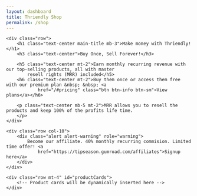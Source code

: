 ```yaml
---
layout: dashboard
title: Thriendly Shop
permalink: /shop
---
```


<style>
    .card-hover:hover {
        transform: translateY(-5px);
        box-shadow: 0 4px 15px rgba(0, 0, 0, 0.1);
        transition: all 0.3s ease;
    }

    .card-img-top {
        height: 250px;
        object-fit: cover;
    }

    .card-title {
        font-weight: bold;
        margin-bottom: 0.5rem;
    }

    .card-text {
        font-size: 0.9rem;
        color: #6c757d;
    }

    .btn-primary {
        background-color: #0056b3;
        border-color: #0056b3;
    }

    .btn-primary:hover {
        background-color: #004085;
        border-color: #004085;
    }

    .price {
        font-size: 1.25rem;
        font-weight: bold;
        color: #28a745;
    }

    .premium-tag {
        background-color: #ffc107;
        color: #000;
        padding: 0.25rem 0.5rem;
        border-radius: 0.25rem;
        font-size: 0.8rem;
        font-weight: bold;
        margin-left: 0.5rem;
    }

    .credits-tag {
        background-color: #fff5bf;
        color: #000;
        padding: 0.25rem 0.5rem;
        border-radius: 0.25rem;
        font-size: 0.8rem;
        font-weight: bold;
        margin-left: 0.5rem;
        float:right;
    }

    .main-title {
        color: #0056b3;
        font-weight: bold;
    }

    .subtitle {
        color: #6c757d;
        font-size: 1.2rem;
        margin-bottom: 2rem;
    }
</style>

<div id="content" class="container mt-5">
 
    <div class="row">
        <h1 class="text-center main-title mb-3">Make money with Thriendly!</h1>
        <h3 class="text-center">Buy Once, Sell Forever!</h3>

        <h5 class="text-center mt-2">Earn monthly recurring revenue with our top-selling products, all with master
            resell rights (MRR) included</h5>
        <h6 class="text-center mt-2">Buy them once or access them free with our premium plan &nbsp; &nbsp; <a
                href="/#pricing" class="btn btn-info btn-sm">View plans</a></h6>

        <p class="text-center mb-5 mt-2">MRR allows you to resell the products and keep 100% of the profits life time. 
        </p>
    </div>

    <div class="row col-10">
        <div class="alert alert-warning" role="warning">
            Become our affiliate. 40% monthly recurring commision. Limited time offer! <a
                href="https://tipseason.gumroad.com/affiliates">Signup here</a>
        </div>
    </div>

    <div class="row mt-4" id="productCards">
        <!-- Product cards will be dynamically inserted here -->
    </div>

</div>

<!-- jQuery and Bootstrap Bundle (includes Popper) -->
<script src="https://code.jquery.com/jquery-3.6.0.min.js"></script>
<script src="https://cdn.jsdelivr.net/npm/bootstrap@5.1.3/dist/js/bootstrap.bundle.min.js"></script>

<script>
    // Define the JSON data for products
    const products = [
        {
            title: "7500+ ChatGPT prompts for social media, MRR rights",
            description: "7500+ AI prompts for social media marketing with MRR rights | instagram | threads | tiktok | twitter | facebook | linkedin | pinterest, snapchat,Gemini",
            image: "https://public-files.gumroad.com/ptkppn93jr1spq8q28hvuy1li95j",
            link: "https://tipseason.gumroad.com/l/social-media-chatgpt",
            price: 8.99,
            credits: "1 MRR credit"
        },
        {
            title: "2000+ AI Tools database with MRR rights",
            description: "2000+ AI Tools list (MRR) | Passive income tools resell ideas | Side project tool database | Easy to use tools list | Free, paid",
            image: "https://i.etsystatic.com/41329643/r/il/ea6c27/5812159862/il_1588xN.5812159862_gnxa.jpg",
            link: "https://tipseason.etsy.com/listing/1771099853",
            price: 9.99,
            credits: "1 MRR credit"
        },
        {
            title: "10,000+ ChatGPT / Gemini Prompts with MRR rights",
            description: "10,000+ ChatGPT, Gemini, any AI Prompts | MRR Rights | 40+ categories | High quality prompts for email marketing, business, social media, coding , teachers, content creators and more..",
            image: "https://public-files.gumroad.com/r00ajc17lc79f2gv3s8kcfl7e98a",
            link: "https://tipseason.gumroad.com/l/odltnd",
            price: 14.99,
            credits: "2 MRR credits"
        },
        {
            title: "3000+ AI video generator prompts | MRR Rights",
            description: "5555+ ChatGPT Prompts for etsy sales and make money | Etsy listing generator | Grow your Etsy Shop with expert AI advice | gemini , chatgpt",
            image: "https://public-files.gumroad.com/aulf84rk2y4guaawzwmanww7esx2",
            link: "https://tipseason.gumroad.com/l/svpqi",
            price: 8.99,
            credits: "1 MRR credit"
        },
        {
            title: "5555+ ChatGPT Prompts for etsy sales and make money | MRR Rights",
            description: "5555+ ChatGPT Prompts for etsy sales and make money | Etsy listing generator | Grow your Etsy Shop with expert AI advice | gemini , chatgpt",
            image: "https://public-files.gumroad.com/2etif4mdl38jzmvq93dtrmpfck95",
            link: "https://tipseason.gumroad.com/l/qgrfm",
            price: 8.99,
            credits: "1 MRR credit"
        },
    ];

    // Function to create a card for each product
    function createProductCard(product) {
        return `
                <div class="col-md-6 col-lg-4 mb-4">
                    <div class="card h-100 card-hover">
                        <img src="${product.image}" class="card-img-top" alt="${product.title}">
                        <div class="card-body">
                            <h5 class="card-title">${product.title}</h5>
                            <p class="card-text">${product.description}</p>
                            <div class="d-flex justify-content-between align-items-center mt-3">
                                <span class="price">$${product.price.toFixed(2)}</span>
                                <span class="premium-tag">Free with Premium Plan</span>
                            </div>
                        </div>
                        <div class="card-footer bg-white border-top-0">
                            <a href="${product.link}" class="btn btn-primary btn-block">Buy Now</a>
                            <span class="credits-tag">${product.credits}</span>
                        </div>
                    </div>
                </div>
            `;
    }

    // Function to load and display product cards
    function loadProductCards() {
        const cardContainer = $('#productCards');
        products.forEach((product) => {
            cardContainer.append(createProductCard(product));
        });
    }

    // Load cards when the document is ready
    $(document).ready(function () {
        loadProductCards();
    });
</script>